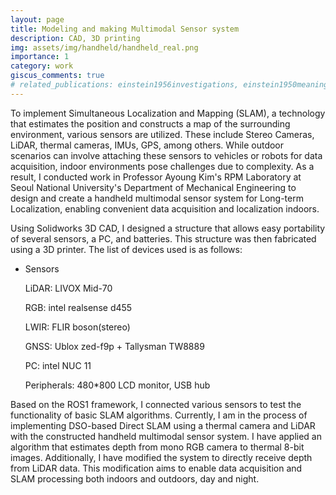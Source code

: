```yaml
---
layout: page
title: Modeling and making Multimodal Sensor system
description: CAD, 3D printing
img: assets/img/handheld/handheld_real.png
importance: 1
category: work
giscus_comments: true
# related_publications: einstein1956investigations, einstein1950meaning
---
```


To implement Simultaneous Localization and Mapping (SLAM), a technology that estimates the position and constructs a map of the surrounding environment, various sensors are utilized. These include Stereo Cameras, LiDAR, thermal cameras, IMUs, GPS, among others. While outdoor scenarios can involve attaching these sensors to vehicles or robots for data acquisition, indoor environments pose challenges due to complexity. As a result, I conducted work in Professor Ayoung Kim's RPM Laboratory at Seoul National University's Department of Mechanical Engineering to design and create a handheld multimodal sensor system for Long-term Localization, enabling convenient data acquisition and localization indoors.

Using Solidworks 3D CAD, I designed a structure that allows easy portability of several sensors, a PC, and batteries. This structure was then fabricated using a 3D printer. The list of devices used is as follows:

- Sensors
    
    LiDAR: LIVOX Mid-70
    
    RGB: intel realsense d455
    
    LWIR: FLIR boson(stereo)
    
    GNSS: Ublox zed-f9p + Tallysman TW8889
    
    PC: intel NUC 11
    
    Peripherals: 480*800 LCD monitor, USB hub
    

Based on the ROS1 framework, I connected various sensors to test the functionality of basic SLAM algorithms. Currently, I am in the process of implementing DSO-based Direct SLAM using a thermal camera and LiDAR with the constructed handheld multimodal sensor system. I have applied an algorithm that estimates depth from mono RGB camera to thermal 8-bit images. Additionally, I have modified the system to directly receive depth from LiDAR data. This modification aims to enable data acquisition and SLAM processing both indoors and outdoors, day and night.

